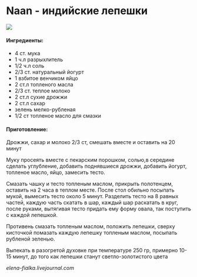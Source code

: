 # Naan - индийские лепешки

![](../../pics/343482.jpg)

#### Ингредиенты:

* 4 ст. мука
* 1 ч.л разрыхлитель
* 1/2 ч.л соль 
* 2/3 ст. натуральный йогурт 
* 1 взбитое венчиком яйцо 
* 2 ст.л топленого масла 
* 2/3 ст. теплое молоко 
* 2 ст.л сухие дрожжи 
* 2 ст.л сахар 
* зелень мелко-рубленая 
* 1/2 ст топленое масло для смазки

#### Приготовление:

Дрожжи, сахар и молоко 2/3 ст, смешать вместе и оставить на 20 минут

Муку просеять вместе с пекарским порошком, солью,в середине сделать углубление, добавить поднявшиеся дрожжи, добавить йогурт, топленое масло, яйцо, замесить тесто. 

Смазать чашку и тесто топленым маслом, прикрыть полотенцем, оставить на 2 часа в теплом месте. После стол обильно посыпать мукой, вымесить тесто около 5 минут. Разделить тесто на 8 равных частей, каждую часть скатать в шар, каждый шар раскатать в круг, после руками, вытягивая тесто придать ему форму овала, так поступить с каждой лепешкой. 

Противень смазать топленым маслом, положить лепешки, сверху кисточкой помазать каждую лепешку топленым маслом, посыпать рубленой зеленью. 

Выпекать в разогретой духовке при температуре 250 гр, примерно 10-15 минут, до того как лепешки станут светло-золотистого цвета

_elena-fialka.livejournal.com_

